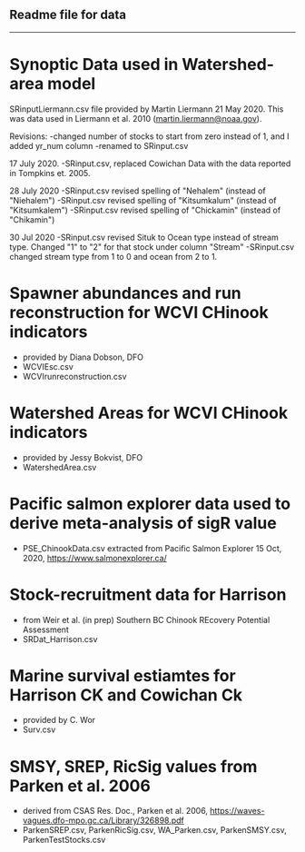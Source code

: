 
## Readme file for data
-----  

# Synoptic Data used in Watershed-area model

SRinputLiermann.csv file provided by Martin Liermann 21 May 2020. This was data used in Liermann et al. 2010 (martin.liermann@noaa.gov).

Revisions: 
-changed number of stocks to start from zero instead of 1, and I added yr_num column
-renamed to SRinput.csv

17 July 2020.
-SRinput.csv, replaced Cowichan Data with the data reported in Tompkins et. 2005.

28 July 2020
-SRinput.csv revised spelling of "Nehalem" (instead of "Niehalem")
-SRinput.csv revised spelling of "Kitsumkalum" (instead of "Kitsumkalem")
-SRinput.csv revised spelling of "Chickamin" (instead of "Chikamin")

30 Jul 2020
-SRinput.csv revised Situk to Ocean type instead of stream type. 
  Changed "1" to "2" for that stock under column "Stream"
-SRinput.csv changed stream type from 1 to 0 and ocean from 2 to 1.

# Spawner abundances and run reconstruction for WCVI CHinook indicators
- provided by Diana Dobson, DFO
- WCVIEsc.csv
- WCVIrunreconstruction.csv

# Watershed Areas for WCVI CHinook indicators
- provided by Jessy Bokvist, DFO
- WatershedArea.csv

# Pacific salmon explorer data used to derive meta-analysis of sigR value

- PSE_ChinookData.csv extracted from Pacific Salmon Explorer 15 Oct, 2020, https://www.salmonexplorer.ca/

# Stock-recruitment data for Harrison 
- from Weir et al. (in prep) Southern BC Chinook REcovery Potential Assessment
- SRDat_Harrison.csv

# Marine survival estiamtes for Harrison CK and Cowichan Ck
- provided by C. Wor
- Surv.csv

# SMSY, SREP, RicSig values from Parken et al. 2006
- derived from CSAS Res. Doc., Parken et al. 2006, https://waves-vagues.dfo-mpo.gc.ca/Library/326898.pdf
- ParkenSREP.csv, ParkenRicSig.csv, WA_Parken.csv, ParkenSMSY.csv, ParkenTestStocks.csv
